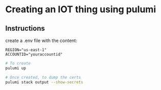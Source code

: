 # Creating an IOT thing using pulumi

## Instructions

create a .env file with the content:

```env
REGION="us-east-1"
ACCOUNTID="youraccountid"
```

```bash
# To create
pulumi up

# Once created, to dump the certs
pulumi stack output --show-secrets
```
